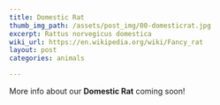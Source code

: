 ```yaml
---
title: Domestic Rat
thumb_img_path: /assets/post_img/00-domesticrat.jpg
excerpt: Rattus norvegicus domestica
wiki_url: https://en.wikipedia.org/wiki/Fancy_rat
layout: post
categories: animals

---
```


More info about our **Domestic Rat** coming soon!